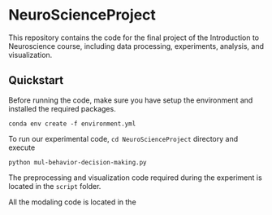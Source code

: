 # NeuroScienceProject
This repository contains the code for the final project of the Introduction to Neuroscience course, including data processing, experiments, analysis, and visualization.

## Quickstart
Before running the code, make sure you have setup the environment and installed the required packages. 
```
conda env create -f environment.yml
```
To run our experimental code, `cd NeuroScienceProject` directory and execute 
```
python mul-behavior-decision-making.py
``` 
The preprocessing and visualization code required during the experiment is located in the `script` folder.

All the modaling code is located in the 
